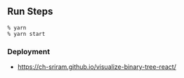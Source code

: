 ## Run Steps

```terminal
% yarn
% yarn start
```

### Deployment

- <https://ch-sriram.github.io/visualize-binary-tree-react/>
